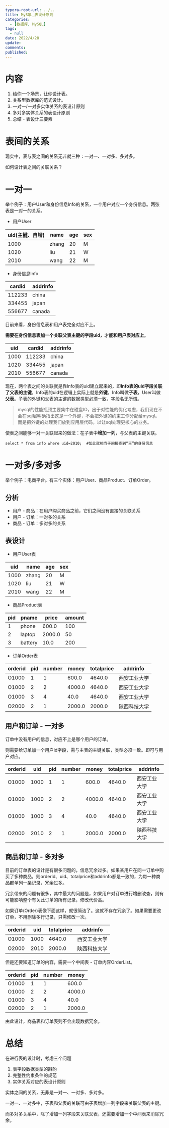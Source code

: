 ```yaml
---
typora-root-url: ../..
title: MySQL_表设计原则
categories:
  - [数据库, MySQL]
tags:
  - null 
date: 2022/4/28
update:
comments:
published:
---
```


# 内容

1. 给你一个场景，让你设计表。
1. 关系型数据库的范式设计。
1. 一对一/一对多实体关系的表设计原则
1. 多对多实体关系的表设计原则
1. 总结 - 表设计三要素

# 表间的关系

现实中，表与表之间的关系无非就三种：一对一、一对多、多对多。

如何设计表之间的关联关系？

# 一对一

举个例子：用户User和身份信息Info的关系，一个用户对应一个身份信息。两张表是一对一的关系。

* 用户User

| uid(主键、自增) | name  | age  | sex  |
| --------------- | ----- | ---- | ---- |
| 1000            | zhang | 20   | M    |
| 1020            | liu   | 21   | W    |
| 2010            | wang  | 22   | M    |

* 身份信息Info

| cardid | addrinfo |
| ------ | -------- |
| 112233 | china    |
| 334455 | japan    |
| 556677 | canada   |

目前来看，身份信息表和用户表完全对应不上。

**需要在身份信息表加一个关联父表主键的字段uid，才能和用户表对应上**。

| uid  | cardid | addrinfo |
| ---- | ------ | -------- |
| 1000 | 112233 | china    |
| 1020 | 334455 | japan    |
| 2010 | 556677 | canada   |

现在，两个表之间的关联就是靠Info表的uid建立起来的，即**Info表的uid字段关联了父表的主键**，Info表的uid在逻辑上实际上就是**外键**，Info叫做**子表**，User叫做**父表**。子表的外键和父表的主键的数据类型必须一致，字段名无所谓。

> mysql的性能瓶颈主要集中在磁盘IO，出于对性能的优化考虑，我们现在不会在sql层明确指出这是一个外键，不会把外键的约束工作分配给mysql。而是把外键的处理我们放到应用层代码。以让sql处理更核心的业务。

使表之间能够一对一关联起来的做法：在子表中**增加一列**，与父表的主键关联。

```mysql
select * from info where uid=2010;	#如此就相当于间接查到“王”的身份信息
```

# 一对多/多对多

举个例子：电商平台。有三个实体：用户User、商品Product、订单Order。

## 分析

* 用户 - 商品：在用户购买商品之前，它们之间没有直接的关联关系
* 用户 - 订单：一对多的关系
* 商品 - 订单：多对多的关系

## 表设计

* 用户User表

| uid  | name  | age  | sex  |
| ---- | ----- | ---- | ---- |
| 1000 | zhang | 20   | M    |
| 1020 | liu   | 21   | W    |
| 2010 | wang  | 22   | M    |

* 商品Product表

| pid  | pname   | price  | amount |
| ---- | ------- | ------ | ------ |
| 1    | phone   | 600.0  | 100    |
| 2    | laptop  | 2000.0 | 50     |
| 3    | battery | 10.0   | 200    |

* 订单Order表

| orderid | pid  | number | money  | totalprice | addrinfo     |
| ------- | ---- | ------ | ------ | ---------- | ------------ |
| O1000   | 1    | 1      | 600.0  | 4640.0     | 西安工业大学 |
| O1000   | 2    | 2      | 4000.0 | 4640.0     | 西安工业大学 |
| O1000   | 3    | 4      | 40.0   | 4640.0     | 西安工业大学 |
| O2000   | 2    | 1      | 2000.0 | 2000.0     | 陕西科技大学 |

## 用户和订单 - 一对多

订单中没有用户的信息，对应不上是哪个用户的订单。

则需要给订单加一个用户id字段，需与主表的主键关联，类型必须一致。即可与用户对应。

| orderid | uid  | pid  | number | money  | totalprice | addrinfo     |
| ------- | ---- | ---- | ------ | ------ | ---------- | ------------ |
| O1000   | 1000 | 1    | 1      | 600.0  | 4640.0     | 西安工业大学 |
| O1000   | 1000 | 2    | 2      | 4000.0 | 4640.0     | 西安工业大学 |
| O1000   | 1000 | 3    | 4      | 40.0   | 4640.0     | 西安工业大学 |
| O2000   | 2010 | 2    | 1      | 2000.0 | 2000.0     | 陕西科技大学 |

## 商品和订单 - 多对多

目前的订单表的设计是有很多问题的，信息冗余过多。如果某用户在同一订单中购买了多种商品，则orderid、uid、totalprice和addrinfo都是一致的，为每一种商品都单列一条记录，冗余过多。

冗余带来的问题有很多，其中最大的问题是，如果用户对订单进行增删改查，则有可能影响整个有关此订单的所有记录，修改代价高。

如果订单(Order)表像下面这样，就很简洁了。这就不存在冗余了。如果需要更改订单，不用删除多行记录，只需修改一次。

| orderid | uid  | totalprice | addrinfo     |
| ------- | ---- | ---------- | ------------ |
| O1000   | 1000 | 4640.0     | 西安工业大学 |
| O2000   | 2010 | 2000.0     | 陕西科技大学 |

但是还要知道订单的内容，需要一个中间表 - 订单内容OrderList。

| orderid | pid  | number | money  |
| ------- | ---- | ------ | ------ |
| O1000   | 1    | 1      | 600.0  |
| O1000   | 2    | 2      | 4000.0 |
| O1000   | 3    | 4      | 40.0   |
| O2000   | 2    | 1      | 2000.0 |

由此设计，商品表和订单表则不会出现数据冗余。

# 总结

在进行表的设计时，考虑三个问题

1. 表字段数据类型的斟酌
2. 完整性约束条件的规范
3. 实体关系对应的表设计原则

实体之间的关系，无非是一对一、一对多、多对多。

一对一、一对多中，子表和父表的关联可由子表增加一列字段来关联父表的主键。

而多对多关系中，除了增加一列字段来关联父表，还需要增加一个中间表来消除冗余。

